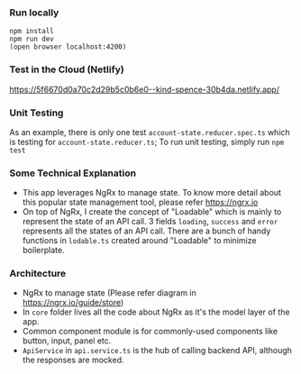 ### Run locally
```
npm install
npm run dev
(open browser localhost:4200)
```

### Test in the Cloud (Netlify)
https://5f6670d0a70c2d29b5c0b6e0--kind-spence-30b4da.netlify.app/


### Unit Testing
As an example, there is only one test `account-state.reducer.spec.ts` which is testing for `account-state.reducer.ts`;
To run unit testing, simply run `npm test`


### Some Technical Explanation
- This app leverages NgRx to manage state. To know more detail about this popular state management tool, please refer https://ngrx.io
- On top of NgRx, I create the concept of "Loadable" which is mainly to represent the state of an API call. 3 fields `loading`, `success` and `error` represents all the states of an API call. There are a bunch of handy functions in `lodable.ts` created around "Loadable" to minimize boilerplate.

### Architecture
- NgRx to manage state (Please refer diagram in https://ngrx.io/guide/store)
- In `core` folder lives all the code about NgRx as it's the model layer of the app.
- Common component module is for commonly-used components like button, input, panel etc.
- `ApiService` in `api.service.ts` is the hub of calling backend API, although the responses are mocked.
 

